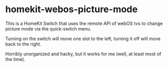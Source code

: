 # homekit-webos-picture-mode

This is a HomeKit Switch that uses the remote API of webOS tvs to change picture mode via the quick-switch menu.

Turning on the switch will move one slot to the left, turning it off will move back to the right.

Horribly unorganized and hacky, but it works for me (well, at least most of the time).



